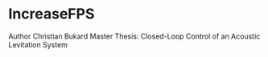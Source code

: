 # IncreaseFPS

Author Christian Bukard
Master Thesis: Closed-Loop Control of an Acoustic Levitation System
